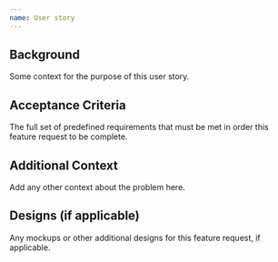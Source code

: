 ```yaml
---
name: User story
---
```


## Background
Some context for the purpose of this user story.


## Acceptance Criteria
The full set of predefined requirements that must be met in order this feature request to be complete.


## Additional Context
Add any other context about the problem here.


## Designs (if applicable)
Any mockups or other additional designs for this feature request, if applicable.